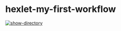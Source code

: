 # hexlet-my-first-workflow
[![show-directory](https://github.com/gabrvp/hexlet-my-first-workflow/actions/workflows/show-directory.yml/badge.svg)](https://github.com/gabrvp/hexlet-my-first-workflow/actions/workflows/show-directory.yml)